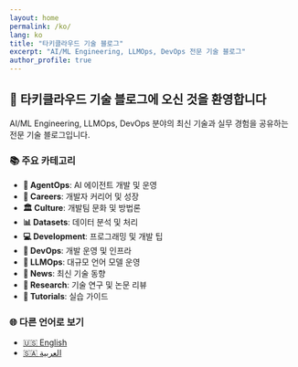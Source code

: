 ```yaml
---
layout: home
permalink: /ko/
lang: ko
title: "타키클라우드 기술 블로그"
excerpt: "AI/ML Engineering, LLMOps, DevOps 전문 기술 블로그"
author_profile: true
---
```


## 🚀 타키클라우드 기술 블로그에 오신 것을 환영합니다

AI/ML Engineering, LLMOps, DevOps 분야의 최신 기술과 실무 경험을 공유하는 전문 기술 블로그입니다.

### 📚 주요 카테고리

- **🤖 AgentOps**: AI 에이전트 개발 및 운영
- **💼 Careers**: 개발자 커리어 및 성장
- **🏛️ Culture**: 개발팀 문화 및 방법론
- **📊 Datasets**: 데이터 분석 및 처리
- **💻 Development**: 프로그래밍 및 개발 팁
- **🔧 DevOps**: 개발 운영 및 인프라
- **🧠 LLMOps**: 대규모 언어 모델 운영
- **📰 News**: 최신 기술 동향
- **🔬 Research**: 기술 연구 및 논문 리뷰
- **📖 Tutorials**: 실습 가이드

### 🌐 다른 언어로 보기

- [🇺🇸 English](/en/)
- [🇸🇦 العربية](/ar/)
